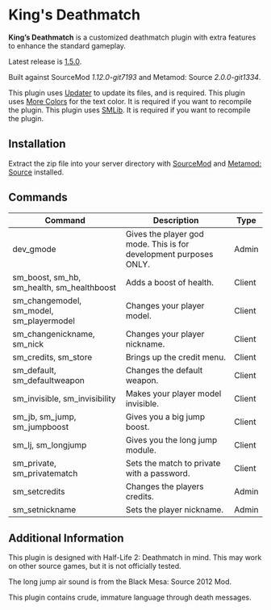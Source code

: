 # King's Deathmatch

**King’s Deathmatch** is a customized deathmatch plugin with extra features to enhance the standard gameplay.

Latest release is [1.5.0](https://github.com/rockzehh/kingsdeathmatch/releases/tag/1.5.0).

Built against SourceMod *1.12.0-git7193* and Metamod: Source *2.0.0-git1334*.

This plugin uses [Updater](https://forums.alliedmods.net/showthread.php?t=169095) to update its files, and is required.
This plugin uses [More Colors](https://forums.alliedmods.net/showthread.php?t=185016) for the text color. It is required if you want to recompile the plugin.
This plugin uses [SMLib](https://github.com/bcserv/smlib/tree/transitional_syntax). It is required if you want to recompile the plugin.

## Installation

Extract the zip file into your server directory with [SourceMod](https://www.sourcemod.net/) and [Metamod: Source](https://www.sourcemm.net/) installed.

## Commands
Command | Description | Type
--- | --- | ---
dev_gmode|Gives the player god mode. This is for development purposes ONLY.|Admin
sm_boost, sm_hb, sm_health, sm_healthboost|Adds a boost of health.|Client
sm_changemodel, sm_model, sm_playermodel|Changes your player model.|Client
sm_changenickname, sm_nick|Changes your player nickname.|Client
sm_credits, sm_store|Brings up the credit menu.|Client
sm_default, sm_defaultweapon|Changes the default weapon.|Client
sm_invisible, sm_invisibility|Makes your player model invisible.|Client
sm_jb, sm_jump, sm_jumpboost|Gives you a big jump boost.|Client
sm_lj, sm_longjump|Gives you the long jump module.|Client
sm_private, sm_privatematch|Sets the match to private with a password.|Client
sm_setcredits|Changes the players credits.|Admin
sm_setnickname|Sets the player nickname.|Admin

## Additional Information
This plugin is designed with Half-Life 2: Deathmatch in mind. This may work on other source games, but it is not officially tested.

The long jump air sound is from the Black Mesa: Source 2012 Mod.

This plugin contains crude, immature language through death messages.